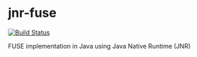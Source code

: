 jnr-fuse
====
[![Build Status](https://travis-ci.org/SerCeMan/jnr-fuse.svg?branch=master)](https://travis-ci.org/SerCeMan/jnr-fuse) 

FUSE implementation in Java using Java Native Runtime (JNR)


